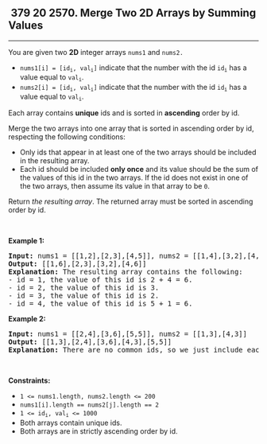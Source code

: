 <h2> 379 20
2570. Merge Two 2D Arrays by Summing Values</h2><hr><div><p>You are given two <strong>2D</strong> integer arrays <code>nums1</code> and <code>nums2.</code></p>

<ul>
	<li><code>nums1[i] = [id<sub>i</sub>, val<sub>i</sub>]</code>&nbsp;indicate that the number with the id <code>id<sub>i</sub></code> has a value equal to <code>val<sub>i</sub></code>.</li>
	<li><code>nums2[i] = [id<sub>i</sub>, val<sub>i</sub>]</code>&nbsp;indicate that the number with the id <code>id<sub>i</sub></code> has a value equal to <code>val<sub>i</sub></code>.</li>
</ul>

<p>Each array contains <strong>unique</strong> ids and is sorted in <strong>ascending</strong> order by id.</p>

<p>Merge the two arrays into one array that is sorted in ascending order by id, respecting the following conditions:</p>

<ul>
	<li>Only ids that appear in at least one of the two arrays should be included in the resulting array.</li>
	<li>Each id should be included <strong>only once</strong> and its value should be the sum of the values of this id in the two arrays. If the id does not exist in one of the two arrays, then assume its value in that array to be <code>0</code>.</li>
</ul>

<p>Return <em>the resulting array</em>. The returned array must be sorted in ascending order by id.</p>

<p>&nbsp;</p>
<p><strong class="example">Example 1:</strong></p>

<pre><strong>Input:</strong> nums1 = [[1,2],[2,3],[4,5]], nums2 = [[1,4],[3,2],[4,1]]
<strong>Output:</strong> [[1,6],[2,3],[3,2],[4,6]]
<strong>Explanation:</strong> The resulting array contains the following:
- id = 1, the value of this id is 2 + 4 = 6.
- id = 2, the value of this id is 3.
- id = 3, the value of this id is 2.
- id = 4, the value of this id is 5 + 1 = 6.
</pre>

<p><strong class="example">Example 2:</strong></p>

<pre><strong>Input:</strong> nums1 = [[2,4],[3,6],[5,5]], nums2 = [[1,3],[4,3]]
<strong>Output:</strong> [[1,3],[2,4],[3,6],[4,3],[5,5]]
<strong>Explanation:</strong> There are no common ids, so we just include each id with its value in the resulting list.
</pre>

<p>&nbsp;</p>
<p><strong>Constraints:</strong></p>

<ul>
	<li><code>1 &lt;= nums1.length, nums2.length &lt;= 200</code></li>
	<li><code>nums1[i].length == nums2[j].length == 2</code></li>
	<li><code>1 &lt;= id<sub>i</sub>, val<sub>i</sub> &lt;= 1000</code></li>
	<li>Both arrays contain unique ids.</li>
	<li>Both arrays are in&nbsp;strictly ascending order by id.</li>
</ul>
</div>
